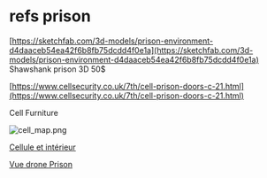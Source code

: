 # refs prison

[https://sketchfab.com/3d-models/prison-environment-d4daaceb54ea42f6b8fb75dcdd4f0e1a](https://sketchfab.com/3d-models/prison-environment-d4daaceb54ea42f6b8fb75dcdd4f0e1a)
Shawshank prison 3D 50$

[https://www.cellsecurity.co.uk/7th/cell-prison-doors-c-21.html](https://www.cellsecurity.co.uk/7th/cell-prison-doors-c-21.html)

Cell Furniture

![cell_map.png](refs%20prison%20af4343ef20794fcebb8ae12493392e4a/cell_map.png)

[Cellule et intérieur](refs%20prison%20af4343ef20794fcebb8ae12493392e4a/Cellule%20et%20inte%CC%81rieur%205b58797b0e4b40f9b161bc091045ddee.csv)

[Vue drone Prison](refs%20prison%20af4343ef20794fcebb8ae12493392e4a/Vue%20drone%20Prison%20cac1a7ca92f84783ad133246c0db168b.csv)